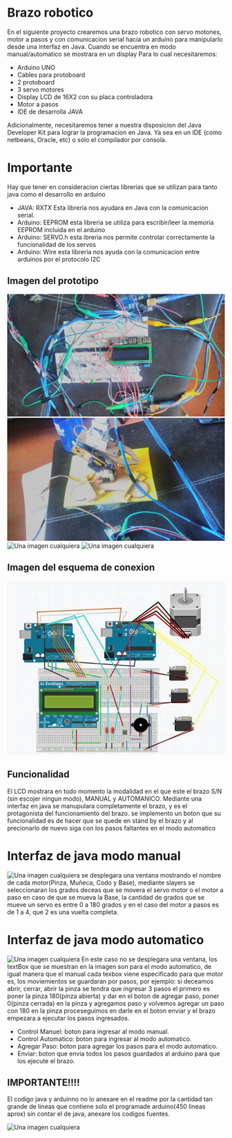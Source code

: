 # Brazo robotico
  En el siguiente proyecto  crearemos una brazo robotico con servo motones, motor a pasos y con comunicacion serial hacia
un arduino para manipularlo desde una interfaz en Java.
  Cuando se encuentra en modo manual/automatico se mostrara en un display
  Para lo cual necesitaremos:

* Arduino UNO
* Cables para protoboard
* 2 protoboard
* 3 servo motores
* Display LCD de 16X2 con su placa controladora
* Motor a pasos
* IDE de desarrolla JAVA

Adicionalmente, necesitaremos tener a nuestra disposicion del Java Developer Kit para lograr la programacion en Java.
Ya sea en un IDE (como netbeans, Oracle, etc) o sólo el compilador por consola.

# Importante
Hay que tener en consideracion ciertas librerias que se utilizan para tanto java como el desarrollo en arduino
* JAVA: RXTX Esta libreria nos ayudara en Java con la comunicacion serial.
* Arduino: EEPROM esta libreria se utiliza para escribir/leer la memoria EEPROM incluida en el arduino
* Arduino: SERVO.h esta ibreria nos permite controlar correctamente la funcionalidad de los servos
* Arduino: Wire esta libreria nos ayuda con la comunicacion entre arduinos por el protocolo I2C

## Imagen del prototipo
![Una imagen cualquiera](Evidencia1.jpg "Evidencia")
![Una imagen cualquiera](Evidencia2.jpg "Evidencia")
![Una imagen cualquiera](Evidencia3.jpg "Evidencia")
![Una imagen cualquiera](java.jpg "Evidencia")

## Imagen del esquema de conexion
![Una imagen cualquiera](LCD.jpg "Esquema")

## Funcionalidad
El LCD mostrara en todo momento la modalidad en el que este el brazo S/N (sin escojer ningun modo), MANUAL y AUTOMANICO.
Mediante una interfaz en java se manupulara completamente el brazo, y es el protagonista del funcionamiento del brazo.
se implemento un boton que su funcionalidad es de hacer que se quede en stand by el brazo y al precionarlo de nuevo siga 
con los pasos faltantes en el modo automatico
# Interfaz de java modo manual
![Una imagen cualquiera](manual.jpg "Evidencia")
se desplegara una ventana mostrando el nombre de cada motor(Pinza, Muñeca, Codo y Base), mediante slayers se seleccionaran
los grados deceas que se movera el servo motor o el motor a paso en caso de que se mueva la Base, la cantidad de grados que se mueve un servo es entre 0 a 180 grados y en el caso del motor a pasos es de 1 a 4, que 2 es una vuelta completa.
# Interfaz de java modo automatico
![Una imagen cualquiera](automatico.jpg "Evidencia")
En este caso no se desplegara una ventana, los textBox que se muestran en la imagen son para el modo automatico, de igual
manera que el manual cada texbox viene especificado para que motor es, los moviemientos se guardaran por pasos, por 
ejemplo: si deceamos abrir, cerrar, abrir la pinza se tendra que ingresar 3 pasos el primero es poner la pinza 180(pinza abierta) 
y dar en el boton de agregar paso, poner 0(pinza cerrada) en la pinza y agregamos paso y volvemos agregar un paso con 180 en la pinza
proceseguimos en darle en el boton enviar y el brazo empezara a ejecutar los pasos ingresados.
* Control Manuel: boton para ingresar al modo manual.
* Control Automatico: boton para ingresar al modo automatico.
* Agregar Paso: boton para agregar los pasos para el modo automatico.
* Enviar: boton que envia todos los pasos guardados al arduino para que los ejecute el brazo.

## IMPORTANTE!!!!
El  codigo java y arduinno no lo anexare en el readme por la cantidad tan grande de lineas que contiene solo el programade arduino(450 lineas aprox) sin contar el de java, anexare los codigos fuentes.

![Una imagen cualquiera](entorno.jpg "entorno")


